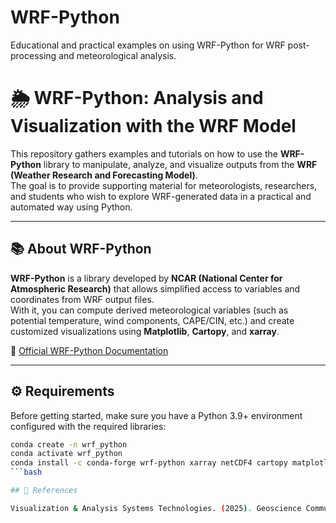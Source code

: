 # WRF-Python
Educational and practical examples on using WRF-Python for WRF post-processing and meteorological analysis.
# 🌦️ WRF-Python: Analysis and Visualization with the WRF Model

This repository gathers examples and tutorials on how to use the **WRF-Python** library to manipulate, analyze, and visualize outputs from the **WRF (Weather Research and Forecasting Model)**.  
The goal is to provide supporting material for meteorologists, researchers, and students who wish to explore WRF-generated data in a practical and automated way using Python.

---

## 📚 About WRF-Python

**WRF-Python** is a library developed by **NCAR (National Center for Atmospheric Research)** that allows simplified access to variables and coordinates from WRF output files.  
With it, you can compute derived meteorological variables (such as potential temperature, wind components, CAPE/CIN, etc.) and create customized visualizations using **Matplotlib**, **Cartopy**, and **xarray**.

🔗 [Official WRF-Python Documentation](https://wrf-python.readthedocs.io/en/latest/)

---

## ⚙️ Requirements

Before getting started, make sure you have a Python 3.9+ environment configured with the required libraries:

```bash
conda create -n wrf_python
conda activate wrf_python
conda install -c conda-forge wrf-python xarray netCDF4 cartopy matplotlib numpy
```bash

## 📖 References

Visualization & Analysis Systems Technologies. (2025). Geoscience Community Analysis Toolkit: WRF-Python (v1.4.0) [Software]. Boulder, CO, USA: UCAR/NCAR - Computational and Informational System Lab. doi:10.5281/zenodo.6685115.
